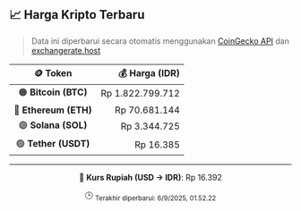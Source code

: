 

<!-- HARGA_KRIPTO -->
## 📈 Harga Kripto Terbaru

> Data ini diperbarui secara otomatis menggunakan [CoinGecko API](https://www.coingecko.com/) dan [exchangerate.host](https://exchangerate.host/)

<div align="center">

| 🪙 Token | 💰 Harga (IDR) |
|:------:|---------------:|
| 🟠 **Bitcoin (BTC)**   | Rp 1.822.799.712 |
| 🔵 **Ethereum (ETH)**  | Rp 70.681.144 |
| 🟣 **Solana (SOL)**    | Rp 3.344.725 |
| 🟢 **Tether (USDT)**   | Rp 16.385 |

---

💱 **Kurs Rupiah (USD → IDR)**: Rp 16.392

🕒 <sub>Terakhir diperbarui: 6/9/2025, 01.52.22</sub>

</div>
<!-- /HARGA_KRIPTO -->